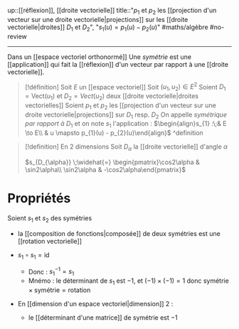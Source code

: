 up::[[réflexion]], [[droite vectorielle]]
title::"$p_{1}$ et $p_{2}$ les [[projection d'un vecteur sur une droite vectorielle|projections]] sur les [[droite vectorielle|droites]] $D_{1}$ et $D_{2}$", "$s_{1}(u) = p_{1}(u)-p_{2}(u)$"
#maths/algèbre #no-review 

----
Dans un [[espace vectoriel orthonormé]]
Une *symétrie* est une [[application]] qui fait la [[réflexion]] d'un vecteur par rapport à une [[droite vectorielle]].


> [!définition]
> Soit $E$ un [[espace vectoriel]]
> Soit $(u_{1}, u_{2}) \in E^{2}$
> Soient $D_{1}=\mathrm{Vect}(u_{1})$ et $D_{2}=Vect(u_{2})$ deux [[droite vectorielle|droites vectorielles]]
> Soient $p_{1}$ et $p_{2}$ les [[projection d'un vecteur sur une droite vectorielle|projections]] sur $D_{1}$ resp. $D_{2}$
> On appelle _symétrique par rapport à_ $D_{1}$ et on note $s_{1}$ l'application :
> $\begin{align}s_{1} :\;& E \to E\\ & u \mapsto p_{1}(u) - p_{2}(u)\end{align}$
^definition

> [!definition] En 2 dimensions
> Soit $D_{\alpha}$ la [[droite vectorielle]] d'angle $\alpha$
> 
> $s_{D_{\alpha}} \;\widehat{=} \begin{pmatrix}\cos2\alpha & \sin2\alpha\\ \sin2\alpha & -\cos2\alpha\end{pmatrix}$


# Propriétés
Soient $s_{1}$ et $s_{2}$ des symétries

 - la [[composition de fonctions|composée]] de deux symétries est une [[rotation vectorielle]]
 - $s_{1} \circ s_{1} = \mathrm{id}$
     - Donc : $s_{1}^{-1} = s_{1}$
     - Mnémo : le déterminant de $s_1$ est $-1$, et $(-1) \times (-1) = 1$ donc $\text{symétrie}\times \text{symétrie} =\text{rotation}$


 - En [[dimension d'un espace vectoriel|dimension]] 2 :
     - le [[déterminant d'une matrice]] de symétrie est $-1$

